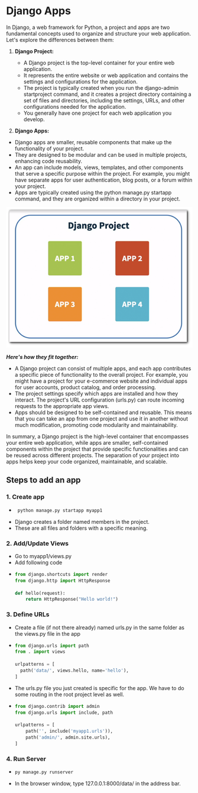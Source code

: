 # Django Apps

In Django, a web framework for Python, a project and apps are two fundamental concepts used to organize and structure your web application. Let's explore the differences between them:

1. **Django Project:**

   * A Django project is the top-level container for your entire web application.
   * It represents the entire website or web application and contains the settings and configurations for the application.
   * The project is typically created when you run the django-admin startproject command, and it creates a project directory containing a set of files and directories, including the settings, URLs, and other configurations needed for the application.
   * You generally have one project for each web application you develop.
2. **Django Apps:**

* Django apps are smaller, reusable components that make up the functionality of your project.
* They are designed to be modular and can be used in multiple projects, enhancing code reusability.
* An app can include models, views, templates, and other components that serve a specific purpose within the project. For example, you might have separate apps for user authentication, blog posts, or a forum within your project.
* Apps are typically created using the python manage.py startapp command, and they are organized within a directory in your project.

![apps](./images/apps.png)

**_Here's how they fit together:_**

* A Django project can consist of multiple apps, and each app contributes a specific piece of functionality to the overall project. For example, you might have a project for your e-commerce website and individual apps for user accounts, product catalog, and order processing.
* The project settings specify which apps are installed and how they interact. The project's URL configuration (urls.py) can route incoming requests to the appropriate app views.
* Apps should be designed to be self-contained and reusable. This means that you can take an app from one project and use it in another without much modification, promoting code modularity and maintainability.

In summary, a Django project is the high-level container that encompasses your entire web application, while apps are smaller, self-contained components within the project that provide specific functionalities and can be reused across different projects. The separation of your project into apps helps keep your code organized, maintainable, and scalable.

## Steps to add an app

### 1. Create app

- ```bash
   python manage.py startapp myapp1
- Django creates a folder named members in the project.
- These are all files and folders with a specific meaning.

### 2. Add/Update Views
- Go to myapp1/views.py
- Add following code
- ```python
  from django.shortcuts import render
  from django.http import HttpResponse
  
  def hello(request):
      return HttpResponse("Hello world!")
### 3. Define URLs
- Create a file (if not there already) named urls.py in the same folder as the views.py file in the app
- ```python
  from django.urls import path
  from . import views

  urlpatterns = [
    path('data/', views.hello, name='hello'),
  ]
- The urls.py file you just created is specific for the app. We have to do some routing in the root project level as well.
- ```python
  from django.contrib import admin
  from django.urls import include, path

  urlpatterns = [
      path('', include('myapp1.urls')),
      path('admin/', admin.site.urls),
  ]
### 4. Run Server
- ```bash
  py manage.py runserver
- In the browser window, type 127.0.0.1:8000/data/ in the address bar.


